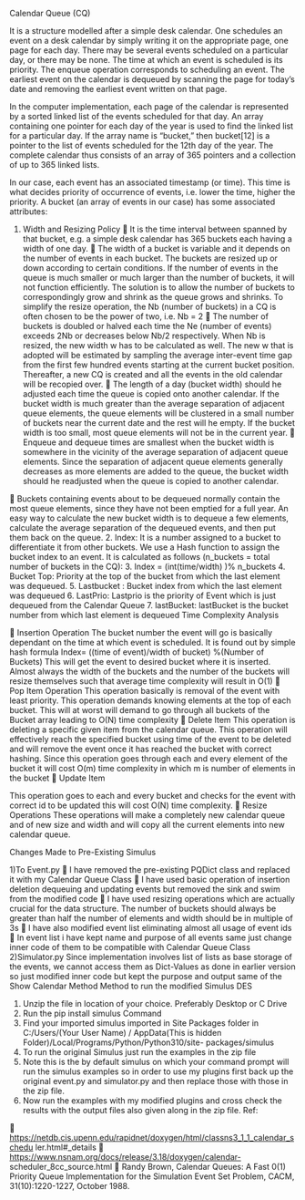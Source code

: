 Calendar Queue (CQ)


It is a structure modelled after a simple desk calendar. One schedules an event on a desk
calendar by simply writing it on the appropriate page, one page for each day. There may be
several events scheduled on a particular day, or there may be none. The time at which an
event is scheduled is its priority. The enqueue operation corresponds to scheduling an
event. The earliest event on the calendar is dequeued by scanning the page for today’s date
and removing the earliest event written on that page.

In the computer implementation, each page of the calendar is represented by a sorted
linked list of the events scheduled for that day. An array containing one pointer for each
day of the year is used to find the linked list for a particular day. If the array name is
“bucket,” then bucket[12] is a pointer to the list of events scheduled for the 12th day of the
year. The complete calendar thus consists of an array of 365 pointers and a collection of up
to 365 linked lists.

In our case, each event has an associated timestamp (or time). This time is what decides
priority of occurrence of events, i.e. lower the time, higher the priority.
A bucket (an array of events in our case) has some associated attributes:

1. Width and Resizing Policy
 It is the time interval between spanned by that bucket, e.g. a simple desk calendar
has 365 buckets each having a width of one day.
 The width of a bucket is variable and it depends on the number of events in each
bucket. The buckets are resized up or down according to certain conditions. If the
number of events in the queue is much smaller or much larger than the number of
buckets, it will not function efficiently. The solution is to allow the number of
buckets to correspondingly grow and shrink as the queue grows and shrinks. To
simplify the resize operation, the Nb (number of buckets) in a CQ is often chosen
to be the power of two, i.e. Nb = 2
 The number of buckets is doubled or halved each time the Ne (number of events)
exceeds 2Nb or decreases below Nb/2 respectively. When Nb is resized, the new
width w has to be calculated as well. The new w that is adopted will be estimated
by sampling the average inter-event time gap from the first few hundred events
starting at the current bucket position. Thereafter, a new CQ is created and all the
events in the old calendar will be recopied over.
 The length of a day (bucket width) should he adjusted each time the queue is
copied onto another calendar. If the bucket width is much greater than the
average separation of adjacent queue elements, the queue elements will be
clustered in a small number of buckets near the current date and the rest will he
empty. If the bucket width is too small, most queue elements will not be in the
current year.
 Enqueue and dequeue times are smallest when the bucket width is somewhere in
the vicinity of the average separation of adjacent queue elements. Since the
separation of adjacent queue elements generally decreases as more elements are
added to the queue, the bucket width should he readjusted when the queue is
copied to another calendar.

 Buckets containing events about to be dequeued normally contain the most
queue elements, since they have not been emptied for a full year. An easy way to
calculate the new bucket width is to dequeue a few elements, calculate the
average separation of the dequeued events, and then put them back on the
queue.
2. Index: It is a number assigned to a bucket to differentiate it from other buckets. We
use a Hash function to assign the bucket index to an event. It is calculated as follows
(n_buckets = total number of buckets in the CQ):
3. Index = (int(time/width) )% n_buckets
4. Bucket Top: Priority at the top of the bucket from which the last element was
dequeued.
5. Lastbucket : Bucket index from which the last element was dequeued
6. LastPrio: Lastprio is the priority of Event which is just dequeued from the Calendar
Queue
7. lastBucket: lastBucket is the bucket number from which last element is dequeued
Time Complexity Analysis

 Insertion Operation
The bucket number the event will go is basically dependant on the time at which
event is scheduled. It is found out by simple hash formula
Index= ((time of event)/width of bucket) %(Number of Buckets)
This will get the event to desired bucket where it is inserted. Almost always the width
of the buckets and the number of the buckets will resize themselves such that
average time complexity will result in O(1)
 Pop Item Operation
This operation basically is removal of the event with least priority. This operation
demands knowing elements at the top of each bucket. This will at worst will demand
to go through all buckets of the Bucket array leading to O(N) time complexity
 Delete Item
This operation is deleting a specific given item from the calendar queue. This
operation will effectively reach the specified bucket using time of the event to be
deleted and will remove the event once it has reached the bucket with correct
hashing. Since this operation goes through each and every element of the bucket it
will cost O(m) time complexity in which m is number of elements in the bucket
 Update Item

This operation goes to each and every bucket and checks for the event with correct
id to be updated this will cost O(N) time complexity.
 Resize Operations
These operations will make a completely new calendar queue and of new size and
width and will copy all the current elements into new calendar queue.

Changes Made to Pre-Existing Simulus

1)To Event.py
 I have removed the pre-existing PQDict class and replaced it with my Calendar
Queue Class
 I have used basic operation of insertion deletion dequeuing and updating
events but removed the sink and swim from the modified code
 I have used resizing operations which are actually crucial for the data structure.
The number of buckets should always be greater than half the number of
elements and width should be in multiple of 3s
 I have also modified event list eliminating almost all usage of event ids
 In event list i have kept name and purpose of all events same just change inner
code of them to be compatible with Calendar Queue Class
2)Simulator.py
Since implementation involves list of lists as base storage of the events, we cannot
access them as Dict-Values as done in earlier version so just modified inner code but
kept the purpose and output same of the Show Calendar Method
Method to run the modified Simulus DES
1. Unzip the file in location of your choice. Preferably Desktop or C Drive
2. Run the pip install simulus Command
3. Find your imported simulus imported in Site Packages folder in C:/Users/(Your User
Name) / AppData(This is hidden Folder)/Local/Programs/Python/Python310/site-
packages/simulus
4. To run the original Simulus just run the examples in the zip file
5. Note this is the by default simulus on which your command prompt will run the
simulus examples so in order to use my plugins first back up the original event.py and
simulator.py and then replace those with those in the zip file.
6. Now run the examples with my modified plugins and cross check the results with the
output files also given along in the zip file.
Ref:


https://netdb.cis.upenn.edu/rapidnet/doxygen/html/classns3_1_1_calendar_schedu
ler.html#_details
 https://www.nsnam.org/docs/release/3.18/doxygen/calendar-
scheduler_8cc_source.html
 Randy Brown, Calendar Queues: A Fast 0(1) Priority Queue Implementation for the
Simulation Event Set Problem, CACM, 31(10):1220-1227, October 1988.
